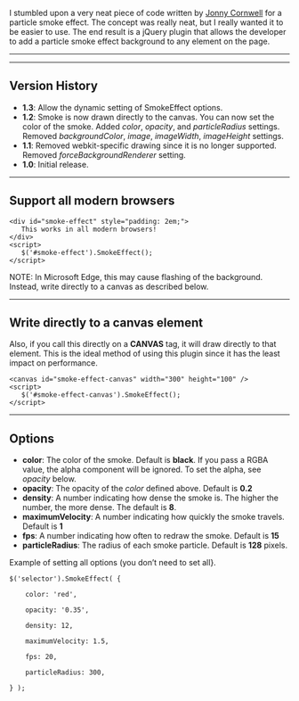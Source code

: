 <p>I stumbled upon a very neat piece of code written by <a href="http://www.blog.jonnycornwell.com/">Jonny Cornwell</a> for a particle smoke effect. The concept was really neat, but I really wanted it to be easier to use. The end result is a jQuery plugin that allows the developer to add a particle smoke effect background to any element on the page.</p>
<hr />
<script
  src="https://code.jquery.com/jquery-1.12.4.min.js"
  integrity="sha256-ZosEbRLbNQzLpnKIkEdrPv7lOy9C27hHQ+Xp8a4MxAQ="
  crossorigin="anonymous"></script>
<script src="/src/jquery.bloodforge.smoke-effect.js"></script>
<canvas width="400" height="300" id="smoke-effect"></canvas>
<script>
  $('#smoke-effect').SmokeEffect();
</script>
<hr />
<h2>Version History</h2>
<ul>
<li><strong>1.3</strong>: Allow the dynamic setting of SmokeEffect options.</li>
<li><strong>1.2</strong>: Smoke is now drawn directly to the canvas. You can now set the color of the smoke. Added <em>color</em>, <em>opacity</em>, and <em>particleRadius</em> settings. Removed <em>backgroundColor</em>, <em>image</em>, <em>imageWidth</em>, <em>imageHeight</em> settings.</li>
<li><strong>1.1</strong>: Removed webkit-specific drawing since it is no longer supported. Removed <em>forceBackgroundRenderer</em> setting.</li>
<li><strong>1.0</strong>: Initial release.</li>
</ul>
<hr />
<h2>Support all modern browsers</h2>
<p><code>&lt;div id="smoke-effect" style="padding: 2em;"&gt;<br />&nbsp;&nbsp;&nbsp;This works in all modern browsers!<br />&lt;/div&gt;
&lt;script&gt;
&nbsp;&nbsp;&nbsp;$('#smoke-effect').SmokeEffect();
&lt;/script&gt;</code></p>
<p>NOTE: In Microsoft Edge, this may cause flashing of the background. Instead, write directly to a canvas as described below.</p>
<hr />
<h2>Write directly to a canvas element</h2>
<p>Also, if you call this directly on a <strong>CANVAS</strong> tag, it will draw directly to that element. This is the ideal method of using this plugin since it has the least impact on performance.</p>
<p><code>&lt;canvas id="smoke-effect-canvas" width="300" height="100" /&gt;
&lt;script&gt; <br />&nbsp;&nbsp;&nbsp;$('#smoke-effect-canvas').SmokeEffect(); <br />&lt;/script&gt;</code></p>
<hr />
<h2>Options</h2>
<ul>
<li><strong>color</strong>: The color of the smoke. Default is <strong>black</strong>. If you pass a RGBA value, the alpha component will be ignored. To set the alpha, see <em>opacity</em> below.</li>
<li><strong>opacity</strong>: The opacity of the <em>color</em> defined above. Default is <strong>0.2</strong></li>
<li><strong>density</strong>: A number indicating how dense the smoke is. The higher the number, the more dense. The default is <strong>8</strong>.</li>
<li><strong>maximumVelocity</strong>: A number indicating how quickly the smoke travels. Default is <strong>1</strong></li>
<li><strong>fps</strong>: A number indicating how often to redraw the smoke. Default is <strong>15</strong></li>
<li><strong>particleRadius</strong>: The radius of each smoke particle. Default is <strong>128</strong> pixels.</li>
</ul>
<p>Example of setting all options (you don&rsquo;t need to set all}.</p>
<p><code>$('selector').SmokeEffect( {
<br>&nbsp;&nbsp;&nbsp; color: 'red',
<br>&nbsp;&nbsp;&nbsp; opacity: '0.35',
<br>&nbsp;&nbsp;&nbsp; density: 12,
<br>&nbsp;&nbsp;&nbsp; maximumVelocity: 1.5,
<br>&nbsp;&nbsp;&nbsp; fps: 20,
<br>&nbsp;&nbsp;&nbsp; particleRadius: 300,
<br>} );
</code></p>

<script src="https://code.jquery.com/jquery-1.12.4.min.js" integrity="sha256-ZosEbRLbNQzLpnKIkEdrPv7lOy9C27hHQ+Xp8a4MxAQ=" crossorigin="anonymous"></script>
<script src="src/jquery.bloodforge.smoke-effect.js"></script>
<script>
$('#smoke-effect').SmokeEffect();
</script>
